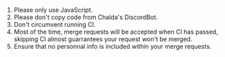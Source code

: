 1. Please only use JavaScript.   
2. Please don't copy code from Chalda's DiscordBot.   
3. Don't circumvent running CI.
4. Most of the time, merge requests will be accepted when CI has passed, skipping CI almost guarrantees your request won't be merged.
5. Ensure that no personnal info is included within your merge requests.
